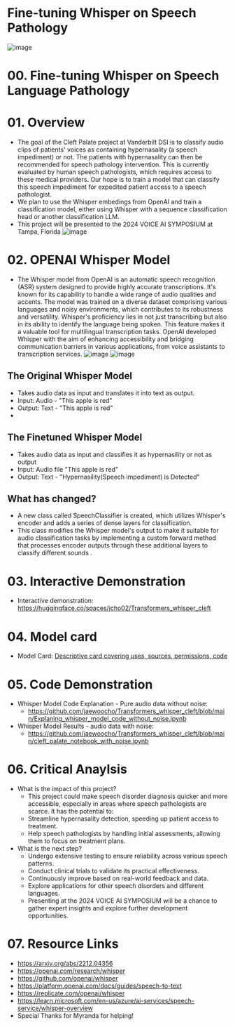 # Fine-tuning Whisper on Speech Pathology
![image](https://github.com/jaewoocho/Transformers_whisper_cleft/assets/25238652/3d47cdc3-ee14-4913-81ab-4c2efb6e1932)
# 00. Fine-tuning Whisper on Speech Language Pathology
# 01. Overview
- The goal of the Cleft Palate project at Vanderbilt DSI is to classify audio clips of patients' voices as containing hypernasality (a speech impediment) or not. The patients with hypernasality can then be recommended for speech pathology intervention. This is currently evaluated by human speech pathologists, which requires access to these medical providers. Our hope is to train a model that can classify this speech impediment for expedited patient access to a speech pathologist.
- We plan to use the Whisper embedings from OpenAI and train a classification model, either using Whisper with a sequence classification head or another classification LLM.
- This project will be presented to the 2024 VOICE AI SYMPOSIUM at Tampa, Florida
![image](https://github.com/jaewoocho/Transformers_whisper_cleft/assets/25238652/c63a21d4-c0ee-40c4-94ce-d6e4ccc2a2da)

# 02. OPENAI Whisper Model 
- The Whisper model from OpenAI is an automatic speech recognition (ASR) system designed to provide highly accurate transcriptions. It's known for its capability to handle a wide range of audio qualities and accents. The model was trained on a diverse dataset comprising various languages and noisy environments, which contributes to its robustness and versatility. Whisper's proficiency lies in not just transcribing but also in its ability to identify the language being spoken. This feature makes it a valuable tool for multilingual transcription tasks. OpenAI developed Whisper with the aim of enhancing accessibility and bridging communication barriers in various applications, from voice assistants to transcription services.
![image](https://github.com/jaewoocho/Transformers_whisper_cleft/assets/25238652/bad84052-3c7c-4524-b8d5-f0da8bc0f86f)
![image](https://github.com/jaewoocho/Transformers_whisper_cleft/assets/25238652/422985cb-39ca-4de6-9a83-8733bc4240d8)

## The Original Whisper Model
  - Takes audio data as input and translates it into text as output.
  - Input: Audio - "This apple is red"
  - Output: Text - "This apple is red"
  - 
## The Finetuned Whisper Model
  - Takes audio data as input and classifies it as hypernasility or not as output
  - Input: Audio file "This apple is red"
  - Output: Text - "Hypernasility(Speech impediment) is Detected"

## What has changed?
  - A new class called SpeechClassifier is created, which utilizes Whisper's encoder and adds a series of dense layers for classification.
  - This class modifies the Whisper model's output to make it suitable for audio classification tasks by implementing a custom forward method that processes encoder outputs through these additional layers to classify different sounds .

# 03. Interactive Demonstration
- Interactive demonstration: https://huggingface.co/spaces/jcho02/Transformers_whisper_cleft 

# 04. Model card
- Model Card: [Descriptive card covering uses, sources, permissions, code](https://huggingface.co/jcho02/whisper_cleft)
  
# 05. Code Demonstration 
 - Whisper Model Code Explanation - Pure audio data without noise:
   - https://github.com/jaewoocho/Transformers_whisper_cleft/blob/main/Explaning_whisper_model_code_without_noise.ipynb
 - Whisper Model Results - audio data with noise:
   - https://github.com/jaewoocho/Transformers_whisper_cleft/blob/main/cleft_palate_notebook_with_noise.ipynb 
   
# 06. Critical Anaylsis 
  - What is the impact of this project?
    -  This project could make speech disorder diagnosis quicker and more accessible, especially in areas where speech pathologists are scarce. It has the potential to:
      - Streamline hypernasality detection, speeding up patient access to treatment.
      - Help speech pathologists by handling initial assessments, allowing them to focus on treatment plans.
  - What is the next step?
    -  Undergo extensive testing to ensure reliability across various speech patterns.
    -  Conduct clinical trials to validate its practical effectiveness.
    -  Continuously improve based on real-world feedback and data.
    -  Explore applications for other speech disorders and different languages.
    -  Presenting at the 2024 VOICE AI SYMPOSIUM will be a chance to gather expert insights and explore further development opportunities.

# 07. Resource Links
  - https://arxiv.org/abs/2212.04356
  - https://openai.com/research/whisper 
  - https://github.com/openai/whisper 
  - https://platform.openai.com/docs/guides/speech-to-text
  - https://replicate.com/openai/whisper
  - https://learn.microsoft.com/en-us/azure/ai-services/speech-service/whisper-overview
  - Special Thanks for Myranda for helping!
